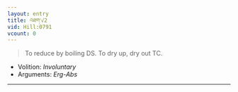 ```yaml
---
layout: entry
title: འཐག་√2
vid: Hill:0791
vcount: 0
---
```

> To reduce by boiling DS\. To dry up, dry out TC\.

* Volition: _Involuntary_
* Arguments: _Erg-Abs_

---

